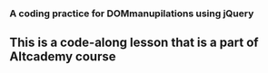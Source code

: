 ### A coding practice for DOMmanupilations using jQuery
## This is a code-along lesson that is a part of Altcademy course

